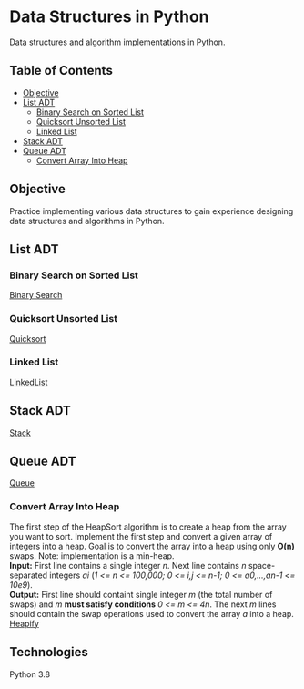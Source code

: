 # Data Structures in Python
Data structures and algorithm implementations in Python.

## Table of Contents
* [Objective](#objective)
* [List ADT](#list-adt)
  - [Binary Search on Sorted List](#binary-search-on-sorted-list)
  - [Quicksort Unsorted List](#quicksort-unsorted-list)
  - [Linked List](#linked-list)
* [Stack ADT](#stack-adt)
* [Queue ADT](#queue-adt)
  - [Convert Array Into Heap](#convert-array-into-heap)


## Objective
Practice implementing various data structures to gain experience designing data structures and algorithms in Python.

## List ADT

### Binary Search on Sorted List
[Binary Search](binarysearch.py "binarysearch.py")

### Quicksort Unsorted List
[Quicksort](quicksort.py "quicksort.py")

### Linked List
[LinkedList](linkedlist.py "linkedlist.py")


## Stack ADT
[Stack](stack.py "stack.py")

## Queue ADT
[Queue](queue.py "queue.py")

### Convert Array Into Heap
The first step of the HeapSort algorithm is to create a heap from the array you want to sort. Implement the first step and convert a given array of integers into a heap. Goal is to convert the array into a heap using only **O(n)** swaps. Note: implementation is a min-heap.  
**Input:** First line contains a single integer _n_. Next line contains _n_ space-separated integers _ai_ (_1 <= n <= 100,000; 0 <= i,j <= n-1; 0 <= a0,...,an-1 <= 10e9_).  
**Output:** First line should containt single integer _m_ (the total number of swaps) and _m_ **must satisfy conditions** _0 <= m <= 4n_. The next _m_ lines should contain the swap operations used to convert the array _a_ into a heap.  
[Heapify](build_heap.py "build_heap.py")


## Technologies
Python 3.8
